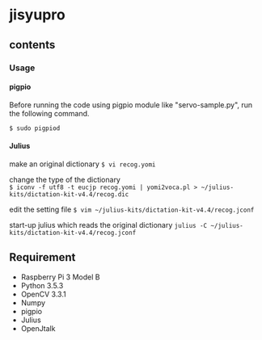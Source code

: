 jisyupro
====

## contents
### Usage
#### pigpio
Before running the code using pigpio module like "servo-sample.py", run the following command.

`$ sudo pigpiod`

#### Julius
make an original dictionary
`$ vi recog.yomi`

change the type of the dictionary   
`$ iconv -f utf8 -t eucjp recog.yomi | yomi2voca.pl > ~/julius-kits/dictation-kit-v4.4/recog.dic`

edit the setting file
`$ vim ~/julius-kits/dictation-kit-v4.4/recog.jconf`

start-up julius which reads the original dictionary
`julius -C ~/julius-kits/dictation-kit-v4.4/recog.jconf`



## Requirement
- Raspberry Pi 3 Model B
- Python 3.5.3 
- OpenCV 3.3.1
- Numpy
- pigpio
- Julius
- OpenJtalk